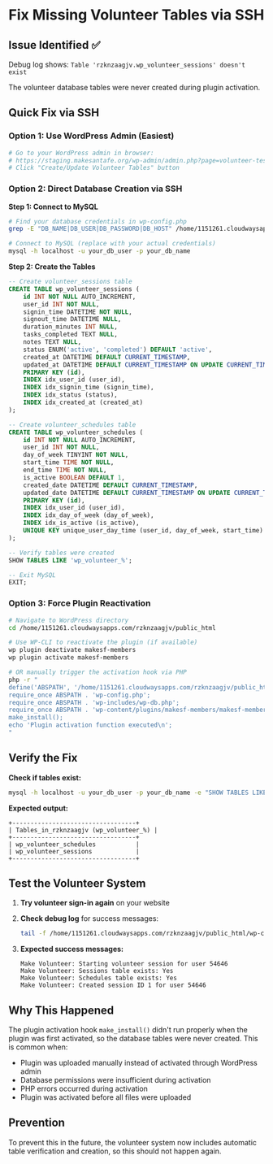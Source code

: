 # Fix Missing Volunteer Tables via SSH

## Issue Identified ✅

Debug log shows: `Table 'rzknzaagjv.wp_volunteer_sessions' doesn't exist`

The volunteer database tables were never created during plugin activation.

## Quick Fix via SSH

### Option 1: Use WordPress Admin (Easiest)

```bash
# Go to your WordPress admin in browser:
# https://staging.makesantafe.org/wp-admin/admin.php?page=volunteer-test
# Click "Create/Update Volunteer Tables" button
```

### Option 2: Direct Database Creation via SSH

**Step 1: Connect to MySQL**

```bash
# Find your database credentials in wp-config.php
grep -E "DB_NAME|DB_USER|DB_PASSWORD|DB_HOST" /home/1151261.cloudwaysapps.com/rzknzaagjv/public_html/wp-config.php

# Connect to MySQL (replace with your actual credentials)
mysql -h localhost -u your_db_user -p your_db_name
```

**Step 2: Create the Tables**

```sql
-- Create volunteer_sessions table
CREATE TABLE wp_volunteer_sessions (
    id INT NOT NULL AUTO_INCREMENT,
    user_id INT NOT NULL,
    signin_time DATETIME NOT NULL,
    signout_time DATETIME NULL,
    duration_minutes INT NULL,
    tasks_completed TEXT NULL,
    notes TEXT NULL,
    status ENUM('active', 'completed') DEFAULT 'active',
    created_at DATETIME DEFAULT CURRENT_TIMESTAMP,
    updated_at DATETIME DEFAULT CURRENT_TIMESTAMP ON UPDATE CURRENT_TIMESTAMP,
    PRIMARY KEY (id),
    INDEX idx_user_id (user_id),
    INDEX idx_signin_time (signin_time),
    INDEX idx_status (status),
    INDEX idx_created_at (created_at)
);

-- Create volunteer_schedules table
CREATE TABLE wp_volunteer_schedules (
    id INT NOT NULL AUTO_INCREMENT,
    user_id INT NOT NULL,
    day_of_week TINYINT NOT NULL,
    start_time TIME NOT NULL,
    end_time TIME NOT NULL,
    is_active BOOLEAN DEFAULT 1,
    created_date DATETIME DEFAULT CURRENT_TIMESTAMP,
    updated_date DATETIME DEFAULT CURRENT_TIMESTAMP ON UPDATE CURRENT_TIMESTAMP,
    PRIMARY KEY (id),
    INDEX idx_user_id (user_id),
    INDEX idx_day_of_week (day_of_week),
    INDEX idx_is_active (is_active),
    UNIQUE KEY unique_user_day_time (user_id, day_of_week, start_time)
);

-- Verify tables were created
SHOW TABLES LIKE 'wp_volunteer_%';

-- Exit MySQL
EXIT;
```

### Option 3: Force Plugin Reactivation

```bash
# Navigate to WordPress directory
cd /home/1151261.cloudwaysapps.com/rzknzaagjv/public_html

# Use WP-CLI to reactivate the plugin (if available)
wp plugin deactivate makesf-members
wp plugin activate makesf-members

# OR manually trigger the activation hook via PHP
php -r "
define('ABSPATH', '/home/1151261.cloudwaysapps.com/rzknzaagjv/public_html/');
require_once ABSPATH . 'wp-config.php';
require_once ABSPATH . 'wp-includes/wp-db.php';
require_once ABSPATH . 'wp-content/plugins/makesf-members/makesf-members.php';
make_install();
echo 'Plugin activation function executed\n';
"
```

## Verify the Fix

**Check if tables exist:**

```bash
mysql -h localhost -u your_db_user -p your_db_name -e "SHOW TABLES LIKE 'wp_volunteer_%';"
```

**Expected output:**

```
+----------------------------------+
| Tables_in_rzknzaagjv (wp_volunteer_%) |
+----------------------------------+
| wp_volunteer_schedules           |
| wp_volunteer_sessions            |
+----------------------------------+
```

## Test the Volunteer System

1. **Try volunteer sign-in again** on your website
2. **Check debug log** for success messages:

   ```bash
   tail -f /home/1151261.cloudwaysapps.com/rzknzaagjv/public_html/wp-content/debug.log | grep "Make Volunteer"
   ```

3. **Expected success messages:**
   ```
   Make Volunteer: Starting volunteer session for user 54646
   Make Volunteer: Sessions table exists: Yes
   Make Volunteer: Schedules table exists: Yes
   Make Volunteer: Created session ID 1 for user 54646
   ```

## Why This Happened

The plugin activation hook `make_install()` didn't run properly when the plugin was first activated, so the database tables were never created. This is common when:

- Plugin was uploaded manually instead of activated through WordPress admin
- Database permissions were insufficient during activation
- PHP errors occurred during activation
- Plugin was activated before all files were uploaded

## Prevention

To prevent this in the future, the volunteer system now includes automatic table verification and creation, so this should not happen again.
